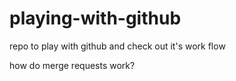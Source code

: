 # playing-with-github
repo to play with github and check out it's work flow

how do merge requests work?
